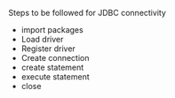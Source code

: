 Steps to be followed for JDBC connectivity
- import packages
- Load driver
- Register driver
- Create connection
- create statement
- execute statement
- close